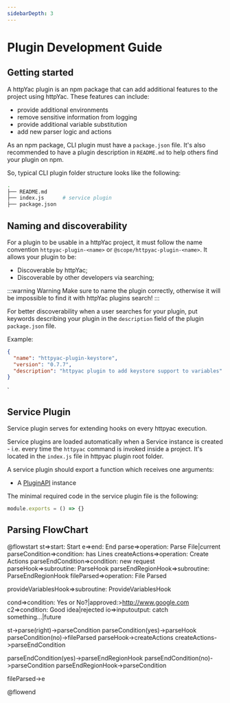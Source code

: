 ```yaml
---
sidebarDepth: 3
---
```


# Plugin Development Guide

## Getting started

A httpYac plugin is an npm package that can add additional features to the project using httpYac. These features can include:

- provide additional environments
- remove sensitive information from logging
- provide additional variable substitution
- add new parser logic and actions

As an npm package, CLI plugin must have a `package.json` file. It's also recommended to have a plugin description in `README.md` to help others find your plugin on npm.

So, typical CLI plugin folder structure looks like the following:

```bash
.
├── README.md
├── index.js      # service plugin
├── package.json
```

## Naming and discoverability

For a plugin to be usable in a httpYac project, it must follow the name convention `httpyac-plugin-<name>` or `@scope/httpyac-plugin-<name>`. It allows your plugin to be:

- Discoverable by httpYac;
- Discoverable by other developers via searching;

:::warning Warning
Make sure to name the plugin correctly, otherwise it will be impossible to find it with httpYac plugins search!
:::

For better discoverability when a user searches for your plugin, put keywords describing your plugin in the `description` field of the plugin `package.json` file.

Example:

```json
{
  "name": "httpyac-plugin-keystore",
  "version": "0.7.7",
  "description": "httpyac plugin to add keystore support to variables"
}
```
`


## Service Plugin

Service plugin serves for extending hooks on every httpyac execution.

Service plugins are loaded automatically when a Service instance is created - i.e. every time the `httpyac` command is invoked inside a project. It's located in the `index.js` file in httpyac plugin root folder.

A service plugin should export a function which receives one arguments:

- A [PluginAPI](plugin-api.md) instance

The minimal required code in the service plugin file is the following:

```js
module.exports = () => {}
```


## Parsing FlowChart


@flowstart
st=>start: Start
e=>end: End
parse=>operation: Parse File|current
parseCondition=>condition: has Lines
createActions=>operation: Create Actions
parseEndCondition=>condition: new request
parseHook=>subroutine: ParseHook
parseEndRegionHook=>subroutine: ParseEndRegionHook
fileParsed=>operation: File Parsed

provideVariablesHook=>subroutine: ProvideVariablesHook


cond=>condition: Yes or No?|approved:>http://www.google.com
c2=>condition: Good idea|rejected
io=>inputoutput: catch something...|future

st->parse(right)->parseCondition
parseCondition(yes)->parseHook
parseCondition(no)->fileParsed
parseHook->createActions
createActions->parseEndCondition

parseEndCondition(yes)->parseEndRegionHook
parseEndCondition(no)->parseCondition
parseEndRegionHook->parseCondition

fileParsed->e

@flowend

